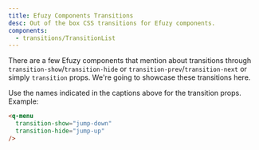 ```yaml
---
title: Efuzy Components Transitions
desc: Out of the box CSS transitions for Efuzy components.
components:
  - transitions/TransitionList
---
```


There are a few Efuzy components that mention about transitions through `transition-show`/`transition-hide` or `transition-prev`/`transition-next` or simply `transition` props. We're going to showcase these transitions here.

<transition-list />

Use the names indicated in the captions above for the transition props. Example:

```html
<q-menu
  transition-show="jump-down"
  transition-hide="jump-up"
/>
```
